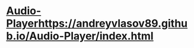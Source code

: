 # [Audio-Player](https://andreyvlasov89.github.io/Audio-Player/index.html)https://andreyvlasov89.github.io/Audio-Player/index.html

